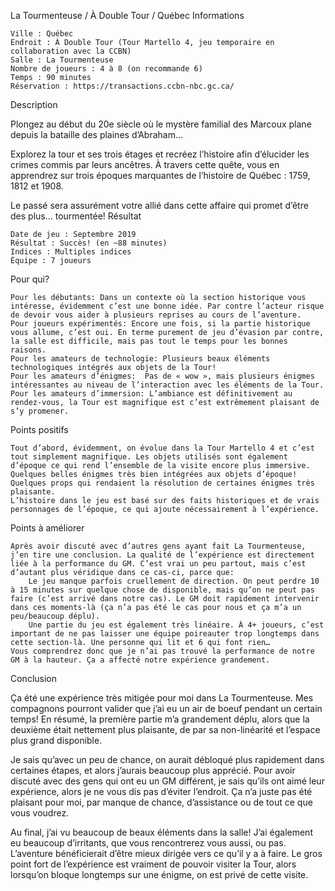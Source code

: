 
La Tourmenteuse / À Double Tour / Québec
Informations

    Ville : Québec
    Endroit : À Double Tour (Tour Martello 4, jeu temporaire en collaboration avec la CCBN)
    Salle : La Tourmenteuse
    Nombre de joueurs : 4 à 8 (on recommande 6)
    Temps : 90 minutes
    Réservation : https://transactions.ccbn-nbc.gc.ca/

 
Description

Plongez au début du 20e siècle où le mystère familial des Marcoux plane depuis la bataille des plaines d’Abraham…

Explorez la tour et ses trois étages et recréez l’histoire afin d’élucider les crimes commis par leurs ancêtres. À travers cette quête, vous en apprendrez sur trois époques marquantes de l’histoire de Québec : 1759, 1812 et 1908.

Le passé sera assurément votre allié dans cette affaire qui promet d’être des plus… tourmentée!
Résultat

    Date de jeu : Septembre 2019
    Résultat : Succès! (en ~88 minutes)
    Indices : Multiples indices
    Équipe : 7 joueurs

Pour qui?

    Pour les débutants: Dans un contexte où la section historique vous intéresse, évidemment c’est une bonne idée. Par contre l’acteur risque de devoir vous aider à plusieurs reprises au cours de l’aventure.
    Pour joueurs expérimentés: Encore une fois, si la partie historique vous allume, c’est oui. En terme purement de jeu d’évasion par contre, la salle est difficile, mais pas tout le temps pour les bonnes raisons.
    Pour les amateurs de technologie: Plusieurs beaux éléments technologiques intégrés aux objets de la Tour!
    Pour les amateurs d’énigmes:  Pas de « wow », mais plusieurs énigmes intéressantes au niveau de l’interaction avec les éléments de la Tour.
    Pour les amateurs d’immersion: L’ambiance est définitivement au rendez-vous, la Tour est magnifique est c’est extrêmement plaisant de s’y promener.

 Points positifs

    Tout d’abord, évidemment, on évolue dans la Tour Martello 4 et c’est tout simplement magnifique. Les objets utilisés sont également d’époque ce qui rend l’ensemble de la visite encore plus immersive.
    Quelques belles énigmes très bien intégrées aux objets d’époque!
    Quelques props qui rendaient la résolution de certaines énigmes très plaisante.
    L’histoire dans le jeu est basé sur des faits historiques et de vrais personnages de l’époque, ce qui ajoute nécessairement à l’expérience.

Points à améliorer

    Après avoir discuté avec d’autres gens ayant fait La Tourmenteuse, j’en tire une conclusion. La qualité de l’expérience est directement liée à la performance du GM. C’est vrai un peu partout, mais c’est d’autant plus véridique dans ce cas-ci, parce que:
        Le jeu manque parfois cruellement de direction. On peut perdre 10 à 15 minutes sur quelque chose de disponible, mais qu’on ne peut pas faire (c’est arrivé dans notre cas). Le GM doit rapidement intervenir dans ces moments-là (ça n’a pas été le cas pour nous et ça m’a un peu/beaucoup déplu).
        Une partie du jeu est également très linéaire. À 4+ joueurs, c’est important de ne pas laisser une équipe poireauter trop longtemps dans cette section-là. Une personne qui lit et 6 qui font rien…
    Vous comprendrez donc que je n’ai pas trouvé la performance de notre GM à la hauteur. Ça a affecté notre expérience grandement.

Conclusion

Ça été une expérience très mitigée pour moi dans La Tourmenteuse. Mes compagnons pourront valider que j’ai eu un air de boeuf pendant un certain temps! En résumé, la première partie m’a grandement déplu, alors que la deuxième était nettement plus plaisante, de par sa non-linéarité et l’espace plus grand disponible.

Je sais qu’avec un peu de chance, on aurait débloqué plus rapidement dans certaines étapes, et alors j’aurais beaucoup plus apprécié. Pour avoir discuté avec des gens qui ont eu un GM différent, je sais qu’ils ont aimé leur expérience, alors je ne vous dis pas d’éviter l’endroit. Ça n’a juste pas été plaisant pour moi, par manque de chance, d’assistance ou de tout ce que vous voudrez.

Au final, j’ai vu beaucoup de beaux éléments dans la salle! J’ai également eu beaucoup d’irritants, que vous rencontrerez vous aussi, ou pas. L’aventure bénéficierait d’être mieux dirigée vers ce qu’il y a à faire. Le gros point fort de l’expérience est vraiment de pouvoir visiter la Tour, alors lorsqu’on bloque longtemps sur une énigme, on est privé de cette visite.
